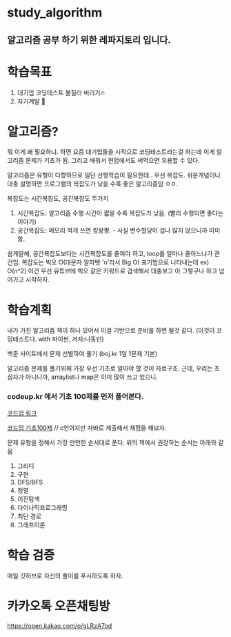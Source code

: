 # study_algorithm

## 알고리즘 공부 하기 위한 레파지토리 입니다.

# 학습목표
1. 대기업 코딩테스트 불질러 버리기🔥
2. 자기계발 📖


# 알고리즘?

뭐 이게 왜 필요하냐. 하면 요즘 대기업들을 시작으로 코딩테스트라는걸 하는데
이게 알고리즘 문제가 기초가 됨.
그리고 배워서 현업에서도 써먹으면 유용할 수 있다.

알고리즘은 유형이 다향하므로
일단 선행학습이 필요한데.. 
우선 복잡도. 쉬운개념이니 대충 설명하면
프로그램의 복잡도가 낮을 수록 좋은 알고리즘임 ㅇㅇ.

복잡도는 시간복잡도, 공간복잡도 두가지
1. 시간복잡도: 알고리즘 수행 시간이 짧을 수록 복잡도가 낮음. (빨리 수행되면 좋다는 이야기)
2. 공간복잡도: 메모리 적게 쓰면 킹왕짱. - 사실 변수할당이 겁나 많지 않으니까 미미함.

쉽게말해, 공간복잡도보다는 시간복잡도를 줄여야 하고, loop를 얼마나 줄이느냐가 관건임.
복잡도는 빅오 O(대문자 알파벳 'o'라서 Big O) 표기법으로 나타내는데 ex) O(n^2)
이건 우선 유튜브에 빅오 같은 키워드로 검색해서 대충보고 아 그렇구나 하고 넘어가고 시작하자.

# 학습계획
내가 가진 알고리즘 책이 하나 있어서 이걸 기반으로 준비를 하면 될것 같다.
(이것이 코딩테스트다. with 파이썬, 저자:나동빈)

백준 사이트에서 문제 선별하여 풀기 (boj.kr 1일 1문제 기본)

알고리즘 문제를 풀기위해 가장 우선 기초로 알아야 할 것이 자료구조.
근데, 우리는 초심자가 아니니까, arraylist나 map은 이미 많이 쓰고 있으니.

### codeup.kr 에서 기초 100제를 먼저 풀어본다.
 
[코드업 링크](https://www.codeup.kr)

[코드업 기초100제](https://www.codeup.kr/problemsetsol.php?psid=23) // c언어지만 자바로 제출해서 채점을 해보자.


문제 유형을 정해서 가장 만만한 순서대로 푼다.
위의 책에서 권장하는 순서는 아래와 같음


1. 그리디
2. 구현
3. DFS/BFS
4. 정렬
5. 이진탐색
6. 다이나믹프로그래밍
7. 최단 경로
8. 그래프이론

# 학습 검증
매일 깃허브로 자신의 풀이를 푸시하도록 하자.

# 카카오톡 오픈채팅방
https://open.kakao.com/o/gLRzA7od
